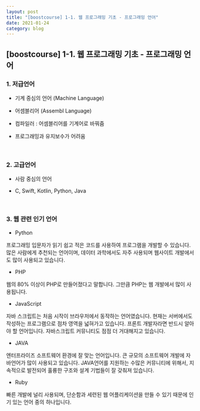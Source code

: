 ```yaml
---
layout: post
title: "[boostcourse] 1-1. 웹 프로그래밍 기초 - 프로그래밍 언어"
date: 2021-01-24
category: blog
---
```


## [boostcourse] 1-1. 웹 프로그래밍 기초 - 프로그래밍 언어

### 1. 저급언어

- 기계 중심의 언어 (Machine Language)

- 어셈블리어 (Assembl Language) 

- 컴파일러 : 어셈블리어를 기계어로 바꿔줌

- 프로그래밍과 유지보수가 어려움

<br>

### 2. 고급언어

- 사람 중심의 언어

- C, Swift, Kotlin, Python, Java

<br>

### 3. 웹 관련 인기 언어

- Python 

 프로그래밍 입문자가 읽기 쉽고 적은 코드를 사용하여 프로그램을 개발할 수 있습니다. 많은 사람에게 추천되는 언어이며, 데이터 과학에서도 자주 사용되며 웹사이트 개발에서도 많이 사용되고 있습니다.

- PHP 

 웹의 80% 이상이 PHP로 만들어졌다고 말합니다. 그만큼 PHP는 웹 개발에서 많이 사용됩니다. 

- JavaScript 

 자바 스크립트는 처음 시작이 브라우저에서 동작하는 언어였습니다. 현재는 서버에서도 작성하는 프로그램으로 점차 영역을 넓혀가고 있습니다. 프론트 개발자라면 반드시 알아야 할 언어입니다. 자바스크립트 커뮤니티도 점점 더 거대해지고 있습니다.

- JAVA 

 엔터프라이즈 소프트웨어 환경에 잘 맞는 언어입니다. 큰 규모의 소프트웨어 개발에 자바언어가 많이 사용되고 있습니다. JAVA언어를 지원하는 수많은 커뮤니티에 위해서, 지속적으로 발전되어 훌륭한 구조와 설계 기법들이 잘 갖춰져 있습니다.

- Ruby 

 빠른 개발에 널리 사용되며, 단순함과 세련된 웹 어플리케이션을 만들 수 있기 때문에 인기 있는 언어 중의 하나입니다.




